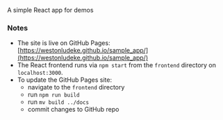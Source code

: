 A simple React app for demos

### Notes

* The site is live on GitHub Pages: [https://westonludeke.github.io/sample_app/](https://westonludeke.github.io/sample_app/)
* The React frontend runs via `npm start` from the `frontend` directory on `localhost:3000`.
* To update the GitHub Pages site:
  * navigate to the `frontend` directory
  * run `npm run build`
  * run `mv build ../docs`
  * commit changes to GitHub repo